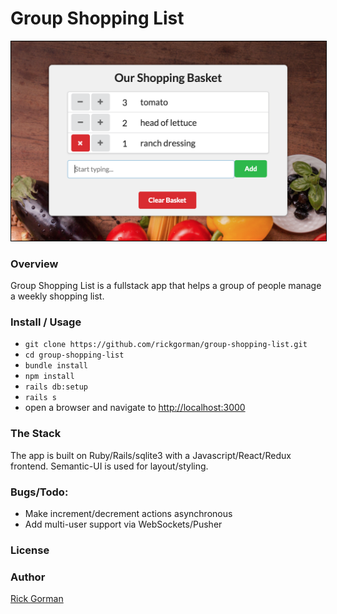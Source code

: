 # Group Shopping List

<div style="text-align: center">
  <img src="https://raw.githubusercontent.com/rickgorman/group-shopping-list/master/media/screen-1.png?token=AEOinUa_pdTYpJ_YYjhnjHGCIyPguglOks5aL1EbwA%3D%3D" style="width:500; height=auto; border: 1px solid black;" />
</div>

### Overview

Group Shopping List is a fullstack app that helps a group of people manage a weekly shopping list.

### Install / Usage

* `git clone https://github.com/rickgorman/group-shopping-list.git`
* `cd group-shopping-list`
* `bundle install`
* `npm install`
* `rails db:setup`
* `rails s`
* open a browser and navigate to [http://localhost:3000](http://localhost:3000)

### The Stack

The app is built on Ruby/Rails/sqlite3 with a Javascript/React/Redux frontend. Semantic-UI is used for layout/styling.

### Bugs/Todo:

* Make increment/decrement actions asynchronous
* Add multi-user support via WebSockets/Pusher

### License

### Author

[Rick Gorman](https://github.com/rickgorman)
